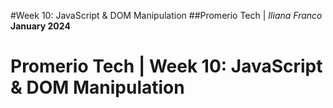 #Week 10: JavaScript & DOM Manipulation
##Promerio Tech | *Iliana Franco*
**January 2024**
# Promerio Tech | Week 10: JavaScript & DOM Manipulation
